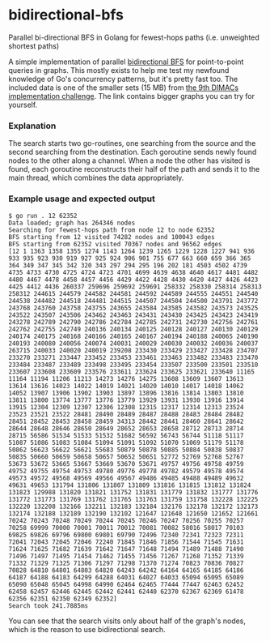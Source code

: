# bidirectional-bfs
Parallel bi-directional BFS in Golang for fewest-hops paths (i.e. unweighted shortest paths)

A simple implementation of parallel [bidirectional BFS](https://en.wikipedia.org/wiki/Bidirectional_search) for point-to-point queries in graphs.
This mostly exists to help me test my newfound knowledge of Go's concurrency patterns, but it's pretty fast too.
The included data is one of the smaller sets (15 MB) from [the 9th DIMACs implementation challenge](http://users.diag.uniroma1.it/challenge9/download.shtml). The link contains bigger graphs you can try for yourself.

### Explanation

The search starts two go-routines, one searching from the source and the second searching from the destination. Each
goroutine sends newly found nodes to the other along a channel. When a node the other has visited is found, each 
goroutine reconstructs their half of the path and sends it to the main thread, which combines the data appropriately.

### Example usage and expected output
```
$ go run . 12 62352
Data loaded; graph has 264346 nodes
Searching for fewest-hops path from node 12 to node 62352
BFS starting from 12 visited 74282 nodes and 100043 edges
BFS starting from 62352 visited 70367 nodes and 96562 edges
[12 1 1363 1358 1355 1274 1143 1264 1239 1265 1229 1228 1227 941 936 933 935 923 930 919 927 925 924 906 901 755 677 663 660 659 366 365 364 349 347 345 342 320 343 297 294 295 196 202 181 4503 4502 4739 4735 4733 4730 4725 4724 4723 4701 4699 4639 4638 4640 4617 4481 4482 4480 4467 4478 4458 4457 4456 4429 4422 4428 4430 4420 4427 4426 4423 4425 4412 4436 260337 259696 259692 259691 258332 258330 258314 258313 258312 244615 244579 244582 244581 244592 244589 244555 244551 244540 244538 244482 244518 244481 244515 244507 244504 244500 243791 243772 243768 243760 243758 243755 243655 243584 243585 243582 243573 243525 243522 243507 243506 243462 243463 243431 243430 243425 243423 243419 243278 242789 242790 242786 242784 242785 242731 242730 242756 242761 242762 242755 242749 240136 240134 240125 240128 240127 240130 240129 240174 240175 240168 240166 240165 240167 240194 240188 240065 240190 240193 240080 240056 240074 240031 240029 240030 240032 240036 240037 263715 240033 240020 240019 239208 233430 233429 233427 233428 234707 233270 233271 233447 233452 233453 233461 233463 233482 233483 233470 233484 233487 233489 233498 233495 233454 233507 233500 233501 233510 233607 233608 233609 233576 233611 233624 233625 233621 233640 11165 11164 11194 11206 11213 14273 14276 14275 13608 13609 13607 13613 13614 13616 14023 14022 14019 14021 14020 14010 14017 14018 14062 14052 13907 13906 13902 13903 13897 13896 13816 13814 13803 13810 13811 13800 13774 13777 13776 13779 13929 13931 13930 13916 13914 13915 12304 12309 12307 12306 12308 12315 12317 12314 12313 23524 23523 23521 23522 28481 28490 28489 28487 28488 28483 28484 28482 28451 28452 28453 28458 28459 34313 28442 28441 28460 28641 28642 28644 28648 28646 28650 28649 28652 28653 28658 28712 28713 28714 28715 56586 51534 51533 51532 51682 56592 56743 56744 51118 51117 51087 51086 51083 51084 51094 51091 51092 51070 51069 51179 51178 50862 56623 56622 56621 55683 50879 50878 50885 50884 50838 50837 50835 50660 50659 50658 50657 50652 50651 52772 52769 52768 52767 53673 53672 53665 53667 53669 53670 53671 49757 49756 49758 49759 49752 49755 49754 49753 49780 49776 49778 49782 49579 49578 49574 49573 49572 49568 49569 49566 49567 49486 49485 49488 49489 49632 49631 49653 131794 131806 131807 131809 131816 131815 131812 131824 131823 129988 131820 131821 131752 131831 131779 131832 131777 131776 131772 131773 131769 131762 131765 131763 131759 131758 132228 132225 132220 132208 132166 132211 132183 132184 132176 132178 132172 132173 132174 132188 132189 132190 132102 121647 121648 121650 121652 121661 70242 70243 70248 70249 70244 70245 70246 70247 70256 70255 70257 70258 69999 70000 70001 70011 70012 70081 70082 58016 58017 70103 69825 69826 69796 69800 69801 69790 72496 72340 72341 72323 72311 72041 72043 72045 72046 72240 71845 71846 71856 71544 71545 71631 71624 71625 71682 71639 71642 71647 71648 71494 71489 71488 71490 71496 71497 71495 71454 71462 71455 71456 71267 71268 71352 71339 71332 71329 71325 71306 71297 71298 71370 71274 70823 70836 70827 70828 64810 64801 64803 64820 64243 64242 64164 64165 64185 64186 64187 64188 64183 64299 64288 64031 64027 64033 65094 65095 65089 65090 65048 65045 64998 64990 62464 62465 77444 77447 62463 62452 62458 62457 62446 62445 62442 62441 62440 62370 62367 62369 61478 62356 62351 62350 62349 62352]
Search took 241.7885ms
```
You can see that the search visits only about half of the graph's nodes, which is the reason to use bidirectional search.
